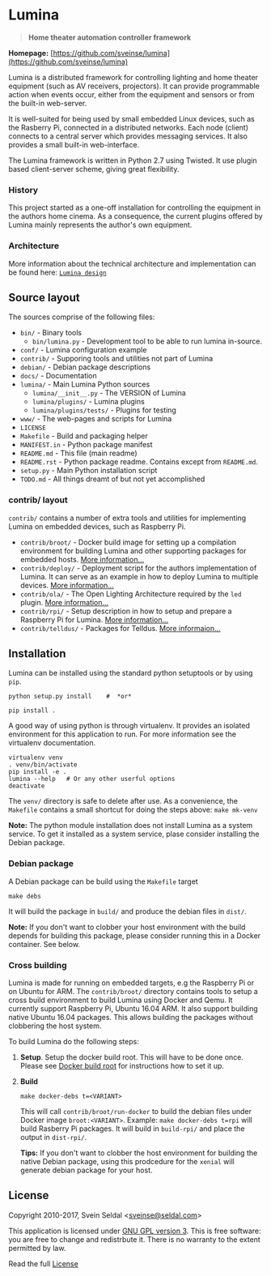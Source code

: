 # Lumina

> **Home theater automation controller framework**

**Homepage:** [https://github.com/sveinse/lumina](https://github.com/sveinse/lumina)

Lumina is a distributed framework for controlling lighting and home theater
equipment (such as AV receivers, projectors). It can provide programmable
action when events occur, either from the equipment and sensors or from the
built-in web-server.

It is well-suited for being used by small embedded Linux devices, such as the
Rasberry Pi, connected in a distributed networks. Each node (client) connects to
a central server which provides messaging services. It also provides a small
built-in web-interface.

The Lumina framework is written in Python 2.7 using Twisted. It use plugin
based client-server scheme, giving great flexibility.

### History

This project started as a one-off installation for controlling the equipment
in the authors home cinema. As a consequence, the current plugins offered
by Lumina mainly represents the author's own equipment.

### Architecture

More information about the technical architecture and implementation can
be found here: [`Lumina design`](docs/lumina.md)


## Source layout

The sources comprise of the following files:

 * `bin/` - Binary tools
   * `bin/lumina.py` - Development tool to be able to run lumina in-source.
 * `conf/` - Lumina configuration example
 * `contrib/` - Supporing tools and utilities not part of Lumina
 * `debian/` - Debian package descriptions
 * `docs/` - Documentation
 * `lumina/` - Main Lumina Python sources
   * `lumina/__init__.py` - The VERSION of Lumina
   * `lumina/plugins/` - Lumina plugins
   * `lumina/plugins/tests/` - Plugins for testing
 * `www/` - The web-pages and scripts for Lumina
 * `LICENSE`
 * `Makefile` - Build and packaging helper
 * `MANIFEST.in` - Python package manifest
 * `README.md` - This file (main readme)
 * `README.rst` - Python package readme. Contains except from `README.md`.
 * `setup.py` - Main Python installation script
 * `TODO.md` - All things dreamt of but not yet accomplished

### contrib/ layout

`contrib/` contains a number of extra tools and utilities for implementing
Lumina on embedded devices, such as Raspberry Pi.

 * `contrib/broot/` - Docker build image for setting up a compilation
   environment for building Lumina and other supporting packages for
   embedded hosts. 
   [More information...](contrib/broot/README.md)
 * `contrib/deploy/` - Deployment script for the authors implementation
   of Lumina. It can serve as an example in how to deploy Lumina to multiple
   devices.
   [More information...](contrib/deploy/README.md)
 * `contrib/ola/` - The Open Lighting Architecture required by the `led`
   plugin.
   [More information...](contrib/ola/README.md)
 * `contrib/rpi/` - Setup description in how to setup and prepare a
   Raspberry Pi for Lumina.
   [More information...](contrib/rpi/README.md)
 * `contrib/telldus/` - Packages for Telldus.
   [More informaion...](contrib/telldus/README.md)


## Installation

Lumina can be installed using the standard python setuptools or by using `pip`.

```
python setup.py install    #  *or*

pip install .
```

A good way of using python is through virtualenv. It provides an isolated
environment for this application to run. For more information see the 
virtualenv documentation.

```
virtualenv venv
. venv/bin/activate
pip install -e .
lumina --help   # Or any other userful options
deactivate
```

The `venv/` directory is safe to delete after use. As a convenience, the
`Makefile` contains a small shortcut for doing the steps above:
`make mk-venv`

**Note:** The python module installation does not install Lumina as a
system service. To get it installed as a system service, plase consider
installing the Debian package.


### Debian package

A Debian package can be build using the `Makefile` target

```
make debs
```

It will build the package in `build/` and produce the debian files in `dist/`.

**Note:** If you don't want to clobber your host environment with the
build depends for building this package, please consider running this in
a Docker container. See below.


### Cross building

Lumina is made for running on embedded targets, e.g the Raspberry Pi or
on Ubuntu for ARM. The `contrib/broot/` directory contains tools to setup a
cross build environment to build Lumina using Docker and Qemu. It currently
support Raspberry Pi, Ubuntu 16.04 ARM. It also support building native
Ubuntu 16.04 packages. This allows building the packages without clobbering
the host system.

To build Lumina do the following steps:

1. **Setup**. Setup the docker build root. This will have to be done
   once. Please see [Docker build root](contrib/broot/README.md) for
   instructions how to set it up.

2. **Build**

    ```
    make docker-debs t=<VARIANT>
    ```

    This will call `contrib/broot/run-docker` to build the debian files under
    Docker image `broot:<VARIANT>`. Example: `make docker-debs t=rpi` will
    build Rasberry Pi packages. It will build in `build-rpi/` and place the
    output in `dist-rpi/`.

    **Tips:** If you don't want to clobber the host environment for building
    the native Debian package, using this prodcedure for the `xenial` will
    generate debian package for your host.


## License

Copyright 2010-2017, Svein Seldal <<sveinse@seldal.com>>

This application is licensed under
[GNU GPL version 3](http://gnu.org/licenses/gpl.html). This is free software:
you are free to change and redistrbute it. There is no warranty to the
extent permitted by law.

Read the full [License](LICENSE)
